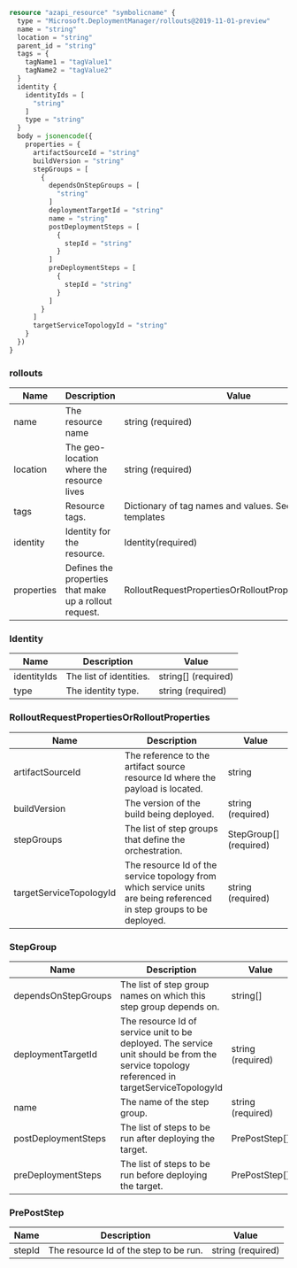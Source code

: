 ```terraform
resource "azapi_resource" "symbolicname" {
  type = "Microsoft.DeploymentManager/rollouts@2019-11-01-preview"
  name = "string"
  location = "string"
  parent_id = "string"
  tags = {
    tagName1 = "tagValue1"
    tagName2 = "tagValue2"
  }
  identity {
    identityIds = [
      "string"
    ]
    type = "string"
  }
  body = jsonencode({
    properties = {
      artifactSourceId = "string"
      buildVersion = "string"
      stepGroups = [
        {
          dependsOnStepGroups = [
            "string"
          ]
          deploymentTargetId = "string"
          name = "string"
          postDeploymentSteps = [
            {
              stepId = "string"
            }
          ]
          preDeploymentSteps = [
            {
              stepId = "string"
            }
          ]
        }
      ]
      targetServiceTopologyId = "string"
    }
  })
}

```

### rollouts

| Name | Description | Value |
|-|-|-|
| name | The resource name | string (required) |
| location | The geo-location where the resource lives | string (required) |
| tags | Resource tags. | Dictionary of tag names and values. SeeTags in templates |
| identity | Identity for the resource. | Identity(required) |
| properties | Defines the properties that make up a rollout request. | RolloutRequestPropertiesOrRolloutProperties(required) |


### Identity

| Name | Description | Value |
|-|-|-|
| identityIds | The list of identities. | string[] (required) |
| type | The identity type. | string (required) |


### RolloutRequestPropertiesOrRolloutProperties

| Name | Description | Value |
|-|-|-|
| artifactSourceId | The reference to the artifact source resource Id where the payload is located. | string |
| buildVersion | The version of the build being deployed. | string (required) |
| stepGroups | The list of step groups that define the orchestration. | StepGroup[] (required) |
| targetServiceTopologyId | The resource Id of the service topology from which service units are being referenced in step groups to be deployed. | string (required) |


### StepGroup

| Name | Description | Value |
|-|-|-|
| dependsOnStepGroups | The list of step group names on which this step group depends on. | string[] |
| deploymentTargetId | The resource Id of service unit to be deployed. The service unit should be from the service topology referenced in targetServiceTopologyId | string (required) |
| name | The name of the step group. | string (required) |
| postDeploymentSteps | The list of steps to be run after deploying the target. | PrePostStep[] |
| preDeploymentSteps | The list of steps to be run before deploying the target. | PrePostStep[] |


### PrePostStep

| Name | Description | Value |
|-|-|-|
| stepId | The resource Id of the step to be run. | string (required) |


